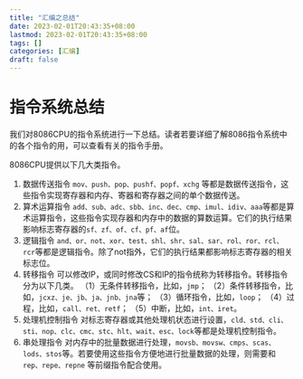 ```yaml
---
title: "汇编之总结"
date: 2023-02-01T20:43:35+08:00
lastmod: 2023-02-01T20:43:35+08:00
tags: []
categories: [汇编]
draft: false
---
```


# 指令系统总结

我们对8086CPU的指令系统进行一下总结。读者若要详细了解8086指令系统中的各个指令的用，可以查看有关的指令手册。

8086CPU提供以下几大类指令。

1. 数据传送指令
   `mov、push、pop、pushf、popf、xchg` 等都是数据传送指令，这些指令实现寄存器和内存、寄器和寄存器之间的单个数据传送。
2. 算术运算指令
   `add、sub、adc、sbb、inc、dec、cmp、imul、idiv、aaa`等都是算术运算指令，这些指令实现存器和内存中的数据的算数运算。它们的执行结果影响标志寄存器的`sf、zf、of、cf、pf、af`位。
3. 逻辑指令
   `and、or、not、xor、test、shl、shr、sal、sar、rol、ror、rcl、rcr`等都是逻辑指令。除了not指外，它们的执行结果都影响标志寄存器的相关标志位。
4. 转移指令
   可以修改IP，或同时修改CS和IP的指令统称为转移指令。转移指令分为以下几类。
   （1）无条件转移指令，比如，`jmp`；
   （2）条件转移指令，比如，`jcxz、je、jb、ja、jnb、jna`等；
   （3）循环指令，比如，`loop`；
   （4）过程，比如，`call、ret、retf`；
   （5）中断，比如，`int、iret`。
5. 处理机控制指令
   对标志寄存器或其他处理机状态进行设置，`cld、std、cli、sti、nop、clc、cmc、stc、hlt、wait、esc、lock`等都是处理机控制指令。
6. 串处理指令
   对内存中的批量数据进行处理，`movsb、movsw、cmps、scas、lods、stos`等。若要使用这些指令方便地进行批量数据的处理，则需要和`rep、repe、repne` 等前缀指令配合使用。
